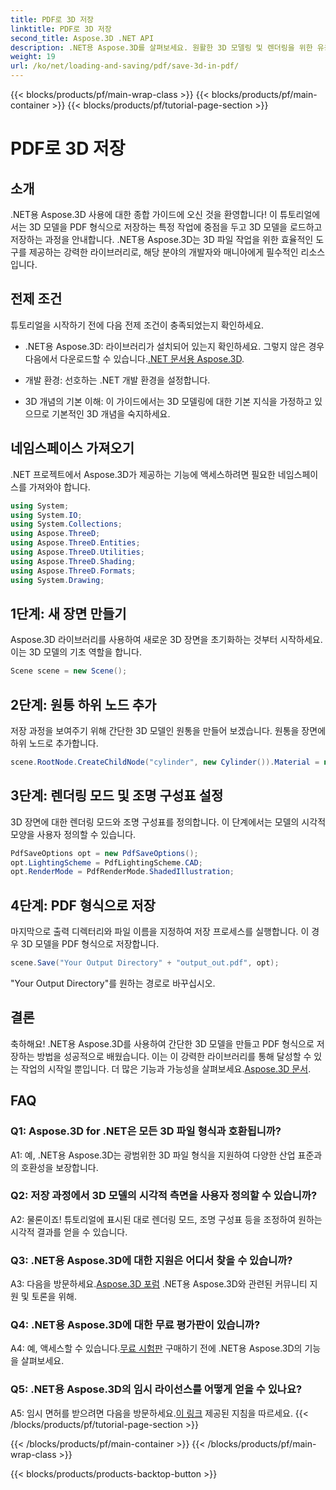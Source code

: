```yaml
---
title: PDF로 3D 저장
linktitle: PDF로 3D 저장
second_title: Aspose.3D .NET API
description: .NET용 Aspose.3D를 살펴보세요. 원활한 3D 모델링 및 렌더링을 위한 유용한 라이브러리입니다. 3D 모델을 PDF로 손쉽게 저장하세요.
weight: 19
url: /ko/net/loading-and-saving/pdf/save-3d-in-pdf/
---
```


{{< blocks/products/pf/main-wrap-class >}}
{{< blocks/products/pf/main-container >}}
{{< blocks/products/pf/tutorial-page-section >}}

# PDF로 3D 저장

## 소개

.NET용 Aspose.3D 사용에 대한 종합 가이드에 오신 것을 환영합니다! 이 튜토리얼에서는 3D 모델을 PDF 형식으로 저장하는 특정 작업에 중점을 두고 3D 모델을 로드하고 저장하는 과정을 안내합니다. .NET용 Aspose.3D는 3D 파일 작업을 위한 효율적인 도구를 제공하는 강력한 라이브러리로, 해당 분야의 개발자와 매니아에게 필수적인 리소스입니다.

## 전제 조건

튜토리얼을 시작하기 전에 다음 전제 조건이 충족되었는지 확인하세요.

-  .NET용 Aspose.3D: 라이브러리가 설치되어 있는지 확인하세요. 그렇지 않은 경우 다음에서 다운로드할 수 있습니다.[.NET 문서용 Aspose.3D](https://reference.aspose.com/3d/net/).

- 개발 환경: 선호하는 .NET 개발 환경을 설정합니다.

- 3D 개념의 기본 이해: 이 가이드에서는 3D 모델링에 대한 기본 지식을 가정하고 있으므로 기본적인 3D 개념을 숙지하세요.

## 네임스페이스 가져오기

.NET 프로젝트에서 Aspose.3D가 제공하는 기능에 액세스하려면 필요한 네임스페이스를 가져와야 합니다.

```csharp
using System;
using System.IO;
using System.Collections;
using Aspose.ThreeD;
using Aspose.ThreeD.Entities;
using Aspose.ThreeD.Utilities;
using Aspose.ThreeD.Shading;
using Aspose.ThreeD.Formats;
using System.Drawing;
```

## 1단계: 새 장면 만들기

Aspose.3D 라이브러리를 사용하여 새로운 3D 장면을 초기화하는 것부터 시작하세요. 이는 3D 모델의 기초 역할을 합니다.

```csharp
Scene scene = new Scene();
```

## 2단계: 원통 하위 노드 추가

저장 과정을 보여주기 위해 간단한 3D 모델인 원통을 만들어 보겠습니다. 원통을 장면에 하위 노드로 추가합니다.

```csharp
scene.RootNode.CreateChildNode("cylinder", new Cylinder()).Material = new PhongMaterial() { DiffuseColor = new Vector3(Color.DarkCyan) };
```

## 3단계: 렌더링 모드 및 조명 구성표 설정

3D 장면에 대한 렌더링 모드와 조명 구성표를 정의합니다. 이 단계에서는 모델의 시각적 모양을 사용자 정의할 수 있습니다.

```csharp
PdfSaveOptions opt = new PdfSaveOptions();
opt.LightingScheme = PdfLightingScheme.CAD;
opt.RenderMode = PdfRenderMode.ShadedIllustration;
```

## 4단계: PDF 형식으로 저장

마지막으로 출력 디렉터리와 파일 이름을 지정하여 저장 프로세스를 실행합니다. 이 경우 3D 모델을 PDF 형식으로 저장합니다.

```csharp
scene.Save("Your Output Directory" + "output_out.pdf", opt);
```

"Your Output Directory"를 원하는 경로로 바꾸십시오.

## 결론

 축하해요! .NET용 Aspose.3D를 사용하여 간단한 3D 모델을 만들고 PDF 형식으로 저장하는 방법을 성공적으로 배웠습니다. 이는 이 강력한 라이브러리를 통해 달성할 수 있는 작업의 시작일 뿐입니다. 더 많은 기능과 가능성을 살펴보세요.[Aspose.3D 문서](https://reference.aspose.com/3d/net/).

## FAQ

### Q1: Aspose.3D for .NET은 모든 3D 파일 형식과 호환됩니까?

A1: 예, .NET용 Aspose.3D는 광범위한 3D 파일 형식을 지원하여 다양한 산업 표준과의 호환성을 보장합니다.

### Q2: 저장 과정에서 3D 모델의 시각적 측면을 사용자 정의할 수 있습니까?

A2: 물론이죠! 튜토리얼에 표시된 대로 렌더링 모드, 조명 구성표 등을 조정하여 원하는 시각적 결과를 얻을 수 있습니다.

### Q3: .NET용 Aspose.3D에 대한 지원은 어디서 찾을 수 있습니까?

 A3: 다음을 방문하세요.[Aspose.3D 포럼](https://forum.aspose.com/c/3d/18) .NET용 Aspose.3D와 관련된 커뮤니티 지원 및 토론을 위해.

### Q4: .NET용 Aspose.3D에 대한 무료 평가판이 있습니까?

 A4: 예, 액세스할 수 있습니다.[무료 시험판](https://releases.aspose.com/) 구매하기 전에 .NET용 Aspose.3D의 기능을 살펴보세요.

### Q5: .NET용 Aspose.3D의 임시 라이선스를 어떻게 얻을 수 있나요?

 A5: 임시 면허를 받으려면 다음을 방문하세요.[이 링크](https://purchase.aspose.com/temporary-license/) 제공된 지침을 따르세요.
{{< /blocks/products/pf/tutorial-page-section >}}

{{< /blocks/products/pf/main-container >}}
{{< /blocks/products/pf/main-wrap-class >}}

{{< blocks/products/products-backtop-button >}}
